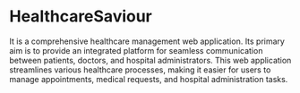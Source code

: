 # HealthcareSaviour
It is a comprehensive healthcare management web application. Its primary aim is to provide an integrated platform for seamless communication between patients, doctors, and hospital administrators. This web application streamlines various healthcare processes, making it easier for users to manage appointments, medical requests, and hospital administration tasks.
